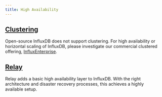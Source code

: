 ```yaml
---
title: High Availability
---
```


## [Clustering](/influxdb/v1.3/high_availability/relay/)
Open-source InfluxDB does not support clustering.
For high availability or horizontal scaling of InfluxDB, please investigate our
commercial clustered offering,
[InfluxEnterprise](https://portal.influxdata.com/).

## [Relay](/influxdb/v1.3/high_availability/relay/)
Relay adds a basic high availability layer to InfluxDB.
With the right architecture and disaster recovery processes, this achieves a
highly available setup.

